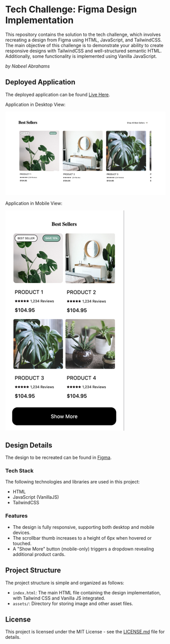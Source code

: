 # Tech Challenge: Figma Design Implementation

This repository contains the solution to the tech challenge, which involves recreating a design from Figma using HTML, JavaScript, and TailwindCSS. The main objective of this challenge is to demonstrate your ability to create responsive designs with TailwindCSS and well-structured semantic HTML. Additionally, some functionality is implemented using Vanilla JavaScript.

_by Nabeel Abrahams_

## Deployed Application

The deployed application can be found [Live Here](https://nabeelabrahams.github.io/tech-challenge-smart-theme/).

Application in Desktop View:

![Aplpication Desktop View](./assets/desktop-view.png)

Application in Mobile View:

![Aplpication Mobile View](./assets/mobile-view.png)

## Design Details

The design to be recreated can be found in [Figma](https://www.figma.com/file/K8ebUjtI8Ikh9ZY1BhOY1I/Tech-Challenge?type=design&node-id=0%3A1&mode=design&t=gadmH4sD1zCcsJ0g-1).

### Tech Stack

The following technologies and libraries are used in this project:

- HTML
- JavaScript (VanillaJS)
- TailwindCSS

### Features

- The design is fully responsive, supporting both desktop and mobile devices.
- The scrollbar thumb increases to a height of 6px when hovered or touched.
- A "Show More" button (mobile-only) triggers a dropdown revealing additional product cards.

## Project Structure

The project structure is simple and organized as follows:

- `index.html`: The main HTML file containing the design implementation, with Tailwind CSS and Vanilla JS integrated.
- `assets/`: Directory for storing image and other asset files.

## License

This project is licensed under the MIT License - see the [LICENSE.md](LICENSE.md) file for details.
